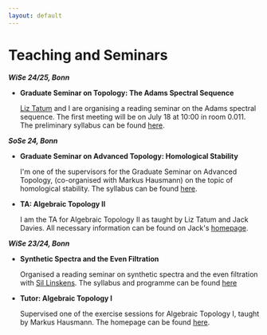 ```yaml
---
layout: default
---
```


# Teaching and Seminars

***WiSe 24/25, Bonn***

- **Graduate Seminar on Topology: The Adams Spectral Sequence**

  [Liz Tatum](https://www.math.uni-bonn.de/people/tatum/tatum) and I are organising a reading seminar on the Adams spectral sequence. The first meeting will be on July 18 at 10:00 in room 0.011. The preliminary syllabus can be found [here](./Adams_spectral_sequence_syllabus.pdf).

***SoSe 24, Bonn***

- **Graduate Seminar on Advanced Topology: Homological Stability**

  I'm one of the supervisors for the Graduate Seminar on Advanced Topology, (co-organised with Markus Hausmann) on the topic of homological stability. The syllabus can be found [here](https://www.math.uni-bonn.de/people/hausmann/Seminar%20Homological%20stability.pdf). 

- **TA: Algebraic Topology II**

  I am the TA for Algebraic Topology II as taught by Liz Tatum and Jack Davies. All necessary information can be found on Jack's [homepage](https://sites.google.com/view/jackmdavies/teaching?authuser=0).

***WiSe 23/24, Bonn***

- **Synthetic Spectra and the Even Filtration**

  Organised a reading seminar on synthetic spectra and the even filtration with [Sil Linskens](https://www.math.uni-bonn.de/people/linskens/webpage.htmpl). The syllabus and programme can be found [here](https://www.math.uni-bonn.de/people/linskens/Synthetic_syllabus.pdf
  )
- **Tutor: Algebraic Topology I**

  Supervised one of the exercise sessions for Algebraic Topology I, taught by Markus Hausmann. The homepage can be found [here](https://www.math.uni-bonn.de/people/hausmann/AlgTop1).
